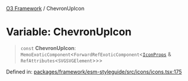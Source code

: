 [O3 Framework](../API.md) / ChevronUpIcon

# Variable: ChevronUpIcon

> `const` **ChevronUpIcon**: `MemoExoticComponent`\<`ForwardRefExoticComponent`\<[`IconProps`](../type-aliases/IconProps.md) & `RefAttributes`\<`SVGSVGElement`\>\>\>

Defined in: [packages/framework/esm-styleguide/src/icons/icons.tsx:175](https://github.com/habeshabro/openmrs-esm-core/blob/main/packages/framework/esm-styleguide/src/icons/icons.tsx#L175)
